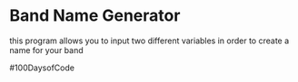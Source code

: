 # Band Name Generator

this program allows you to input two different variables in order to create a name for your band

#100DaysofCode
